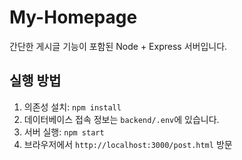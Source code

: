 # My-Homepage

간단한 게시글 기능이 포함된 Node + Express 서버입니다.

## 실행 방법
1. 의존성 설치: `npm install`
2. 데이터베이스 접속 정보는 `backend/.env`에 있습니다.
3. 서버 실행: `npm start`
4. 브라우저에서 `http://localhost:3000/post.html` 방문
